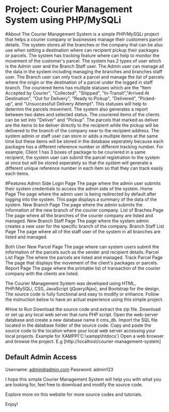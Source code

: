 # Project: Courier Management System using PHP/MySQLi

#About
    The Courier Management System is a simple PHP/MySQLi project that helps a courier company or businesses manage their customers parcel details. The system stores all the branches or the company that can be also use when setting a destination where can recipient pickup their packages or parcels. The system has tracking feature where can help to monitor the movement of the customer's parcel. The system has 2 types of user which is the Admin user and the Branch Staff user. The Admin user can manage all the data in the system including managing the branches and branches staff user. The Branch user can only track a parcel and manage the list of parcels where the origin or the destination of a parcel under the logged in staff branch. The couriered items has multiple statuses which are the "Item Accepted by Courier", "Collected", "Shipped", "In-Transit","Arrived At Destination", "Out for Delivery", "Ready to Pickup", "Delivered", "Picked-up", and "Unsuccessfull Delivery Attempt". This statuses will help to determin the parcels movement. The system also generates a report between two dates and selected status. The couriered items of the clients can be set into "Deliver" and "Pickup". The parcels that marked as deliver are the items to be deliver directly to the recipient while the pickup will be delivered to the branch of the company near to the recipient address. The system admin or staff user can store or adds a multiple items at the same time but these items will be stored in the database seperately because each packagre has a different reference number or different tracking number. For example, Client 1 has 3 boxes of package to be couriered in a same recipient, the system user can submit the parcel registration to the system at once but will be stored seperately so that the system will generate a different unique reference number in each item so that they can track easily each items.

#Features
  Admin Side
  Login Page
  The page where the admin user submits their system credentials to access the admin side of the system.
  Home Page
  The page where the admin user is being redirected by default after logging into the system. This page displays a summary of the data of the system.
  New Branch Page
  The page where the admin submits the information of the new branch of the courier company.
  List of Braches Page
  The page where all the branches of the courier company are listed and managed.
  New Branch Staff Page
  The page where the system admin creates a new user for the specific branch of the company.
  Branch Staff List Page 
  The page where all of the staff user of the system in all branches are listed and managed.

  Both User
  New Parcel Page
  The page where can system users submit the information of the parcels such as the sender and recipient details.
  Parcel List Page
  The where the parcels are listed and managed. 
  Track Parcel Page
  The page that displays the movement of the client's packages or parcels.
  Report Page
  The page where the printable list of transaction of the courier company with the clients are listed.


  The Courier Management System was developed using HTML, PHP/MySQLi, CSS, JavaScript (jQuery/Ajax), and Bootstrap for the design. The source code is fully functional and easy to modify or enhance. Follow the instruction below to have an actual experience using this simple project.

#How to Run
  Download the source code and extract the zip file.
  Download or set up any local web server that runs PHP script.
  Open the web-server database and create a new database name it cms_db.
  Import the SQL file located in the database folder of the source code.
  Copy and paste the source code to the location where your local web server accessing your local projects. Example for XAMPP('C:\xampp\htdocs')
  Open a web browser and browse the project. E.g [http://localhost/courier-management-system]
  ## Default Admin Access
  Username: admin@admin.com
  Password: admin123

I hope this simple Courier Management System will help you with what you are looking for, feel free to download and modify the source code.

Explore more on this website for more source codes and tutorials.

Enjoy!
